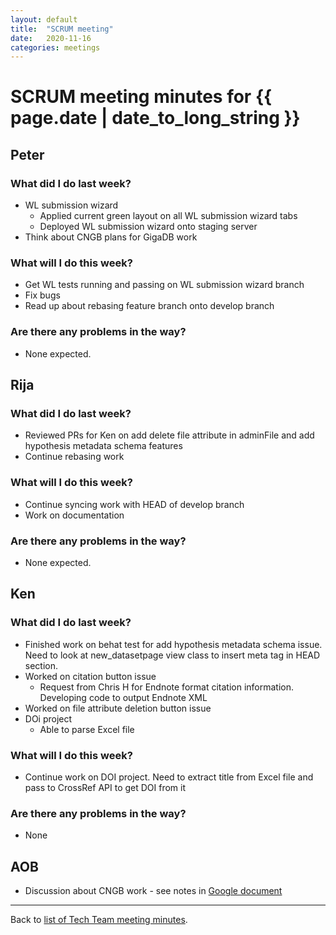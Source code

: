```yaml
---
layout: default
title:  "SCRUM meeting"
date:   2020-11-16
categories: meetings
---
```

# SCRUM meeting minutes for {{ page.date | date_to_long_string }}

## Peter

### What did I do last week?
* WL submission wizard
    * Applied current green layout on all WL submission wizard tabs
    * Deployed WL submission wizard onto staging server
* Think about CNGB plans for GigaDB work

### What will I do this week?
* Get WL tests running and passing on WL submission wizard branch
* Fix bugs 
* Read up about rebasing feature branch onto develop branch 

### Are there any problems in the way?
* None expected.


## Rija

### What did I do last week?
* Reviewed PRs for Ken on add delete file attribute in adminFile and add hypothesis
  metadata schema features
* Continue rebasing work

### What will I do this week?
* Continue syncing work with HEAD of develop branch
* Work on documentation


### Are there any problems in the way?
* None expected.

## Ken

### What did I do last week?
* Finished work on behat test for add hypothesis metadata schema issue. Need to
  look at new_datasetpage view class to insert meta tag in HEAD section.
* Worked on citation button issue
    * Request from Chris H for Endnote format citation information. Developing 
      code to output Endnote XML
* Worked on file attribute deletion button issue
* DOi project
    * Able to parse Excel file

### What will I do this week?
* Continue work on DOI project. Need to extract title from Excel file and pass 
  to CrossRef API to get DOI from it

### Are there any problems in the way?
* None


## AOB

* Discussion about CNGB work - see notes in [Google document](https://docs.google.com/document/d/1cqCrct1zBfeiKVszx3-fmL17urJsZmUEK_n4IXKkGXk)


<hr>

Back to [list of Tech Team meeting minutes][scrum-meetings].

[scrum-meetings]: /techteam/index.html
